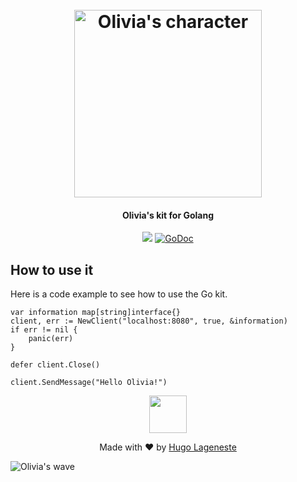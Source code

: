 <h1 align="center">
  <br>
  <img src="https://olivia-ai.org/img/icons/olivia-with-text.png" alt="Olivia's character" width="300">
  <br>
</h1>

<h4 align="center">Olivia's kit for Golang</h4>

<p align="center">
  <a href="https://github.com/olivia-ai/olivia-kit-go/actions?query=workflow%3A%22Format+checker%22"><img src="https://github.com/olivia-ai/olivia-kit-go/workflows/Format%20checker/badge.svg"></a>
  <a href="https://pkg.go.dev/github.com/olivia-ai/olivia-kit-go"><img src="https://godoc.org/github.com/olivia-ai/olivia?status.svg" alt="GoDoc"></a>
</p>

## How to use it
Here is a code example to see how to use the Go kit.
```golang
var information map[string]interface{}
client, err := NewClient("localhost:8080", true, &information)
if err != nil {
	panic(err)
}

defer client.Close()

client.SendMessage("Hello Olivia!")
```

<p align="center">
  <img width="60" src="https://olivia-ai.org/img/icons/olivia.png">
<p>

<p align="center">
  Made with ❤️ by <a href="https://github.com/hugolgst">Hugo Lageneste</a>
</p>

![Olivia's wave](https://olivia-ai.org/img/background-olivia.png)
